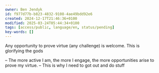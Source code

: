 ```yaml
---
owner: Ben Jendyk
id: f977d77b-b823-4832-9108-4ae49bdd92e6
created: 2024-12-17T21:46:36+0100
modified: 2025-03-24T05:44:34+0100
tags: [access/public, language/en, status/pending]
key-words: []
---
```


Any opportunity to prove virtue (any challenge) is welcome. This is glorifying the gods

– The more active I am, the more I engage, the more opportunities arise to prove my virtue.
– This is why I need to got out and do stuff